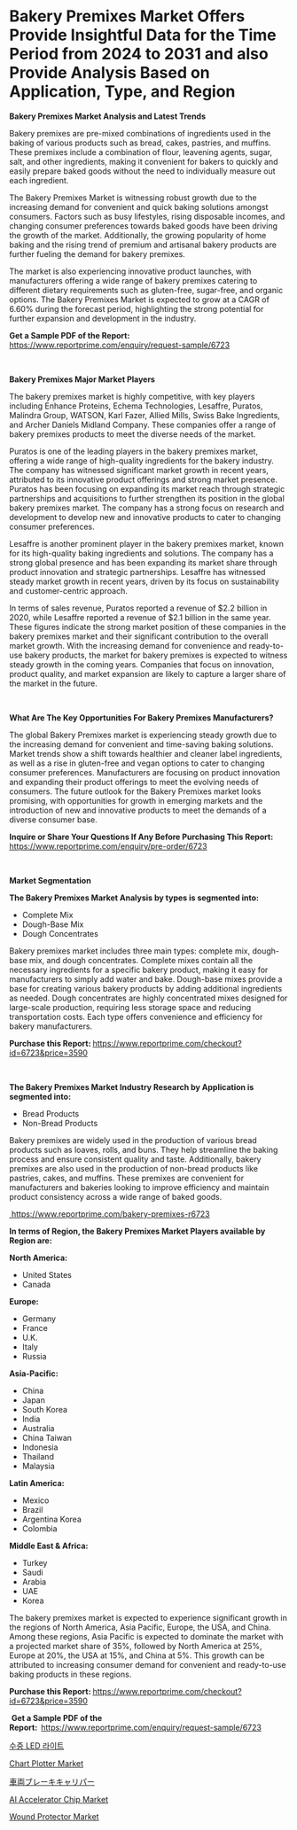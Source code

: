 <p><h1>Bakery Premixes Market Offers Provide Insightful Data for the Time Period from 2024 to 2031 and also Provide Analysis Based on Application, Type, and Region</h1></p><p><strong>Bakery Premixes Market Analysis and Latest Trends</strong></p>
<p><p>Bakery premixes are pre-mixed combinations of ingredients used in the baking of various products such as bread, cakes, pastries, and muffins. These premixes include a combination of flour, leavening agents, sugar, salt, and other ingredients, making it convenient for bakers to quickly and easily prepare baked goods without the need to individually measure out each ingredient.</p><p>The Bakery Premixes Market is witnessing robust growth due to the increasing demand for convenient and quick baking solutions amongst consumers. Factors such as busy lifestyles, rising disposable incomes, and changing consumer preferences towards baked goods have been driving the growth of the market. Additionally, the growing popularity of home baking and the rising trend of premium and artisanal bakery products are further fueling the demand for bakery premixes.</p><p>The market is also experiencing innovative product launches, with manufacturers offering a wide range of bakery premixes catering to different dietary requirements such as gluten-free, sugar-free, and organic options. The Bakery Premixes Market is expected to grow at a CAGR of 6.60% during the forecast period, highlighting the strong potential for further expansion and development in the industry.</p></p>
<p><strong>Get a Sample PDF of the Report:&nbsp;</strong> <a href="https://www.reportprime.com/enquiry/request-sample/6723">https://www.reportprime.com/enquiry/request-sample/6723</a></p>
<p>&nbsp;</p>
<p><strong>Bakery Premixes Major Market Players</strong></p>
<p><p>The bakery premixes market is highly competitive, with key players including Enhance Proteins, Echema Technologies, Lesaffre, Puratos, Malindra Group, WATSON, Karl Fazer, Allied Mills, Swiss Bake Ingredients, and Archer Daniels Midland Company. These companies offer a range of bakery premixes products to meet the diverse needs of the market.</p><p>Puratos is one of the leading players in the bakery premixes market, offering a wide range of high-quality ingredients for the bakery industry. The company has witnessed significant market growth in recent years, attributed to its innovative product offerings and strong market presence. Puratos has been focusing on expanding its market reach through strategic partnerships and acquisitions to further strengthen its position in the global bakery premixes market. The company has a strong focus on research and development to develop new and innovative products to cater to changing consumer preferences.</p><p>Lesaffre is another prominent player in the bakery premixes market, known for its high-quality baking ingredients and solutions. The company has a strong global presence and has been expanding its market share through product innovation and strategic partnerships. Lesaffre has witnessed steady market growth in recent years, driven by its focus on sustainability and customer-centric approach.</p><p>In terms of sales revenue, Puratos reported a revenue of $2.2 billion in 2020, while Lesaffre reported a revenue of $2.1 billion in the same year. These figures indicate the strong market position of these companies in the bakery premixes market and their significant contribution to the overall market growth. With the increasing demand for convenience and ready-to-use bakery products, the market for bakery premixes is expected to witness steady growth in the coming years. Companies that focus on innovation, product quality, and market expansion are likely to capture a larger share of the market in the future.</p></p>
<p>&nbsp;</p>
<p><strong>What Are The Key Opportunities For Bakery Premixes Manufacturers?</strong></p>
<p><p>The global Bakery Premixes market is experiencing steady growth due to the increasing demand for convenient and time-saving baking solutions. Market trends show a shift towards healthier and cleaner label ingredients, as well as a rise in gluten-free and vegan options to cater to changing consumer preferences. Manufacturers are focusing on product innovation and expanding their product offerings to meet the evolving needs of consumers. The future outlook for the Bakery Premixes market looks promising, with opportunities for growth in emerging markets and the introduction of new and innovative products to meet the demands of a diverse consumer base.</p></p>
<p><strong>Inquire or Share Your Questions If Any Before Purchasing This Report:</strong> <a href="https://www.reportprime.com/enquiry/pre-order/6723">https://www.reportprime.com/enquiry/pre-order/6723</a></p>
<p>&nbsp;</p>
<p><strong>Market Segmentation</strong></p>
<p><strong>The Bakery Premixes Market Analysis by types is segmented into:</strong></p>
<p><ul><li>Complete Mix</li><li>Dough-Base Mix</li><li>Dough Concentrates</li></ul></p>
<p><p>Bakery premixes market includes three main types: complete mix, dough-base mix, and dough concentrates. Complete mixes contain all the necessary ingredients for a specific bakery product, making it easy for manufacturers to simply add water and bake. Dough-base mixes provide a base for creating various bakery products by adding additional ingredients as needed. Dough concentrates are highly concentrated mixes designed for large-scale production, requiring less storage space and reducing transportation costs. Each type offers convenience and efficiency for bakery manufacturers.</p></p>
<p><strong>Purchase this Report:&nbsp;</strong><a href="https://www.reportprime.com/checkout?id=6723&price=3590">https://www.reportprime.com/checkout?id=6723&price=3590</a></p>
<p>&nbsp;</p>
<p><strong>The Bakery Premixes Market Industry Research by Application is segmented into:</strong></p>
<p><ul><li>Bread Products</li><li>Non-Bread Products</li></ul></p>
<p><p>Bakery premixes are widely used in the production of various bread products such as loaves, rolls, and buns. They help streamline the baking process and ensure consistent quality and taste. Additionally, bakery premixes are also used in the production of non-bread products like pastries, cakes, and muffins. These premixes are convenient for manufacturers and bakeries looking to improve efficiency and maintain product consistency across a wide range of baked goods.</p></p>
<p><a href="https://www.reportprime.com/bakery-premixes-r6723">&nbsp;https://www.reportprime.com/bakery-premixes-r6723</a></p>
<p><strong>In terms of Region, the Bakery Premixes Market Players available by Region are:</strong></p>
<p>
    <p> <strong> North America: </strong>
        <ul>
            <li>United States</li>
            <li>Canada</li>
        </ul>
        </p> 
    <p> <strong> Europe: </strong>
        <ul>
            <li>Germany</li>
            <li>France</li>
            <li>U.K.</li>
            <li>Italy</li>
            <li>Russia</li>
        </ul>
        </p> 
    <p> <strong> Asia-Pacific: </strong>
        <ul>
            <li>China</li>
            <li>Japan</li>
            <li>South Korea</li>
            <li>India</li>
            <li>Australia</li>
            <li>China Taiwan</li>
            <li>Indonesia</li>
            <li>Thailand</li>
            <li>Malaysia</li>
        </ul>
        </p> 
    <p> <strong> Latin America: </strong>
        <ul>
            <li>Mexico</li>
            <li>Brazil</li>
            <li>Argentina Korea</li>
            <li>Colombia</li>
        </ul>
        </p> 
    <p> <strong> Middle East & Africa: </strong>
        <ul>
            <li>Turkey</li>
            <li>Saudi</li>
            <li>Arabia</li>
            <li>UAE</li>
            <li>Korea</li>
        </ul>
    </p>
    </p>
<p><p>The bakery premixes market is expected to experience significant growth in the regions of North America, Asia Pacific, Europe, the USA, and China. Among these regions, Asia Pacific is expected to dominate the market with a projected market share of 35%, followed by North America at 25%, Europe at 20%, the USA at 15%, and China at 5%. This growth can be attributed to increasing consumer demand for convenient and ready-to-use baking products in these regions.</p></p>
<p><strong>Purchase this Report: </strong><a href="https://www.reportprime.com/checkout?id=6723&price=3590">https://www.reportprime.com/checkout?id=6723&price=3590</a></p>
<p>&nbsp;<strong>Get a Sample PDF of the Report:&nbsp;&nbsp;</strong><a href="https://www.reportprime.com/enquiry/request-sample/6723">https://www.reportprime.com/enquiry/request-sample/6723</a></p>
<p><strong></strong></p>
<p><p><a href="https://medium.com/@jerrodhilll/%EC%88%98%EC%A4%91-led-%EC%A1%B0%EB%AA%85-%EC%8B%9C%EC%9E%A5-%EA%B7%9C%EB%AA%A8%EB%8A%94-%EC%97%B0%ED%8F%89%EA%B7%A0-%EC%84%B1%EC%9E%A5%EB%A5%A0%EC%9D%B8-12-6-%EB%A1%9C-%EC%84%B1%EC%9E%A5%ED%95%98%EA%B3%A0-%EC%9E%88%EC%9C%BC%EB%A9%B0-%EB%B3%B8-%EB%B3%B4%EA%B3%A0%EC%84%9C%EB%8A%94-%EC%8B%9C%EC%9E%A5-%EC%84%B8%EB%B6%84%ED%99%94-%EC%84%B1%EC%9E%A5-%EB%B0%8F-2024%EB%85%84%EB%B6%80%ED%84%B0-2031%EB%85%84%EA%B9%8C%EC%A7%80%EC%9D%98-%EC%98%88%EC%B8%A1-%EB%B6%84%EC%84%9D%EC%9D%84-%EB%8B%A4%EB%A3%B9%EB%8B%88%EB%8B%A4-642ab72fd470">수중 LED 라이트</a></p><p><a href="https://medium.com/@neilrogers69/chart-plotter-market-size-is-growing-at-cagr-of-13-6-22ed827d10fb">Chart Plotter Market</a></p><p><a href="https://medium.com/@jackrichards5445/%E8%87%AA%E5%8B%95%E8%BB%8A%E7%94%A8%E3%83%96%E3%83%AC%E3%83%BC%E3%82%AD%E3%82%AD%E3%83%A3%E3%83%AA%E3%83%91%E3%83%BC%E5%B8%82%E5%A0%B4%E8%A6%8F%E6%A8%A1%E3%81%8A%E3%82%88%E3%81%B3%E3%82%B7%E3%82%A7%E3%82%A2%E5%88%86%E6%9E%90-%E6%88%90%E9%95%B7%E3%83%88%E3%83%AC%E3%83%B3%E3%83%89%E3%81%8A%E3%82%88%E3%81%B3%E4%BA%88%E6%B8%AC-2024%E5%B9%B4-2031%E5%B9%B4-8545ecf5cb87">車両ブレーキキャリパー</a></p><p><a href="https://issuu.com/reportprime-2/docs/ai-accelerator-chip-market-size-2030.pptx">AI Accelerator Chip Market</a></p><p><a href="https://issuu.com/reportprime-2/docs/wound-protector-market-size-2030.pptx">Wound Protector Market</a></p></p>